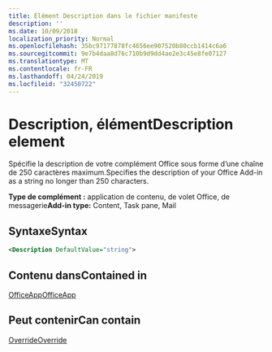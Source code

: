 ```yaml
---
title: Élément Description dans le fichier manifeste
description: ''
ms.date: 10/09/2018
localization_priority: Normal
ms.openlocfilehash: 35bc97177878fc4656ee907520b80ccb1414c6a6
ms.sourcegitcommit: 9e7b4daa8d76c710b9d9dd4ae2e3c45e8fe07127
ms.translationtype: MT
ms.contentlocale: fr-FR
ms.lasthandoff: 04/24/2019
ms.locfileid: "32450722"
---
```

# <a name="description-element"></a><span data-ttu-id="920b5-102">Description, élément</span><span class="sxs-lookup"><span data-stu-id="920b5-102">Description element</span></span>

<span data-ttu-id="920b5-103">Spécifie la description de votre complément Office sous forme d’une chaîne de 250 caractères maximum.</span><span class="sxs-lookup"><span data-stu-id="920b5-103">Specifies the description of your Office Add-in as a string no longer than 250 characters.</span></span>

<span data-ttu-id="920b5-104">**Type de complément :** application de contenu, de volet Office, de messagerie</span><span class="sxs-lookup"><span data-stu-id="920b5-104">**Add-in type:** Content, Task pane, Mail</span></span>

## <a name="syntax"></a><span data-ttu-id="920b5-105">Syntaxe</span><span class="sxs-lookup"><span data-stu-id="920b5-105">Syntax</span></span>

```XML
<Description DefaultValue="string">
```

## <a name="contained-in"></a><span data-ttu-id="920b5-106">Contenu dans</span><span class="sxs-lookup"><span data-stu-id="920b5-106">Contained in</span></span>

[<span data-ttu-id="920b5-107">OfficeApp</span><span class="sxs-lookup"><span data-stu-id="920b5-107">OfficeApp</span></span>](officeapp.md)


## <a name="can-contain"></a><span data-ttu-id="920b5-108">Peut contenir</span><span class="sxs-lookup"><span data-stu-id="920b5-108">Can contain</span></span>

[<span data-ttu-id="920b5-109">Override</span><span class="sxs-lookup"><span data-stu-id="920b5-109">Override</span></span>](override.md)

